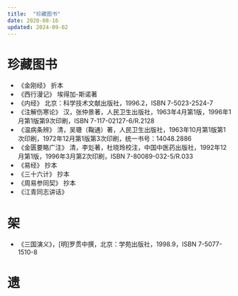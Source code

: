 ```yaml
---
title:  "珍藏图书"
date: 2020-08-16
updated: 2024-09-02
---
```


# 珍藏图书 #

- 《金刚经》 折本
- 《西行漫记》 埃得加-斯诺著
- 《内经》 北京：科学技术文献出版社，1996.2，ISBN 7-5023-2524-7
- 《注解伤寒论》 汉，张仲景著，人民卫生出版社，1963年4月第1版，1996年1月第1版第9次印刷，ISBN 7-117-02127-6/R.2128
- 《温病条辨》 清，吴瑭（鞠通）著，人民卫生出版社，1963年10月第1版第1次印刷，1972年12月第1版第3次印刷，统一书号：14048.2886
- 《金匮要略广注》 清，李彣著，杜晓玲校注，中国中医药出版社，1992年12月第1版，1996年3月第2次印刷，ISBN 7-80089-032-5/R.033
- 《易经》 抄本
- 《三十六计》 抄本
- 《周易参同契》 抄本
- 《江青同志讲话》

# 架 #

- 《三国演义》，[明]罗贯中撰，北京：学苑出版社，1998.9，ISBN 7-5077-1510-8

# 遗 #
